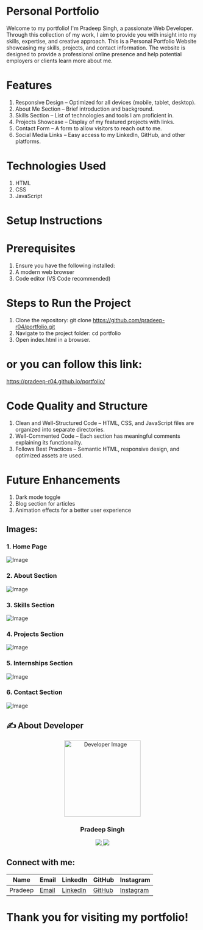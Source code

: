 # Personal Portfolio
Welcome to my portfolio! I'm Pradeep Singh, a passionate Web Developer. Through this collection of my work, I aim to provide you with insight into my skills, expertise, and creative approach.
This is a Personal Portfolio Website showcasing my skills, projects, and contact information. The website is designed to provide a professional online presence and help potential employers or clients learn more about me.

# Features
1. Responsive Design  – Optimized for all devices (mobile, tablet, desktop).
2. About Me Section – Brief introduction and background.
3. Skills Section – List of technologies and tools I am proficient in.
4. Projects Showcase – Display of my featured projects with links.
5. Contact Form – A form to allow visitors to reach out to me.
6. Social Media Links – Easy access to my LinkedIn, GitHub, and other platforms.

# Technologies Used
1. HTML 
2. CSS 
3. JavaScript


# Setup Instructions
# Prerequisites
1. Ensure you have the following installed:
2. A modern web browser
3. Code editor (VS Code recommended)

# Steps to Run the Project
1. Clone the repository:
git clone https://github.com/pradeep-r04/portfolio.git
2. Navigate to the project folder:
cd portfolio
3. Open index.html in a browser.
# or you can follow this link:
https://pradeep-r04.github.io/portfolio/

# Code Quality and Structure
1. Clean and Well-Structured Code – HTML, CSS, and JavaScript files are organized into separate directories.
2. Well-Commented Code – Each section has meaningful comments explaining its functionality.
3. Follows Best Practices – Semantic HTML, responsive design, and optimized assets are used.

# Future Enhancements
1. Dark mode toggle
2. Blog section for articles
3. Animation effects for a better user experience

## Images:
### 1. Home Page  
![Image](https://github.com/user-attachments/assets/38852a2b-42f8-42d2-a827-becf5c92590a)

### 2. About Section  
![Image](https://github.com/user-attachments/assets/d808e013-f73e-408d-9999-f4e3a3223549)

### 3. Skills Section
![Image](https://github.com/user-attachments/assets/d566eef2-5d8c-419f-aaf0-707013ca24e3)

### 4. Projects Section
![Image](https://github.com/user-attachments/assets/d0faa377-58cf-45cb-9f11-8a0678dd44c1) 

### 5. Internships Section
![Image](https://github.com/user-attachments/assets/d6c1f82b-253b-4c4c-80d3-434114d80465)

### 6. Contact Section
![Image](https://github.com/user-attachments/assets/34c9d846-fac3-4e2d-b0b5-4e754b3fa831)  

## ✍️ About Developer    

<p align="center">
  <img src="https://github.com/user-attachments/assets/2f8af3ae-34df-41aa-b7ec-3f0a3bfdf174" alt="Developer Image" width="200"/>
</p>

<h3 align="center">Pradeep Singh</h3>

<p align="center">
  <a href="https://github.com/pradeep-04r">
    <img src="https://img.shields.io/badge/GitHub-100000?style=for-the-badge&logo=github&logoColor=white"/>
  </a>
  <a href="https://www.linkedin.com/in/pradeep-singh4/">
    <img src="https://img.shields.io/badge/LinkedIn-0077B5?style=for-the-badge&logo=linkedin&logoColor=white"/>
  </a>
</p>


## Connect with me:
| Name    | Email              | LinkedIn                                      | GitHub                      | Instagram                     |
|---------|--------------------|-----------------------------------------------|-----------------------------|-------------------------------|
| Pradeep | [Email](pradeep.singh04r@gmail.com)  | [LinkedIn](https://linkedin.com/in/pradeep-singh4) | [GitHub](https://github.com/pradeep-r04) | [Instagram](https://instagram.com/whypradeeep) |  

# Thank you for visiting my portfolio!
